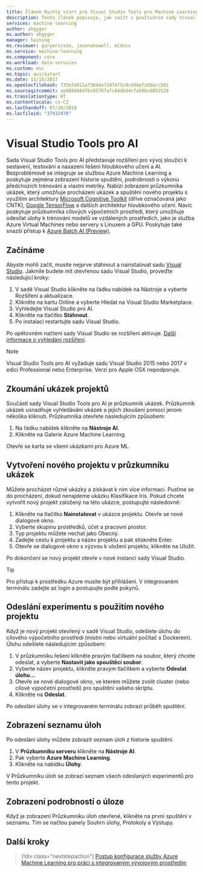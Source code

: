 ```yaml
---
title: Článek Rychlý start pro Visual Studio Tools pro Machine Learning v Azure | Dokumentace Microsoftu
description: Tento článek popisuje, jak začít s používáním sady Visual Studio Tools pro službu Machine Learning, od vytvoření experimentu a trénování modelu až po zprovoznění webové služby.
services: machine-learning
author: ahgyger
ms.author: ahgyger
manager: haining
ms.reviewer: garyericson, jasonwhowell, mldocs
ms.service: machine-learning
ms.component: core
ms.workload: data-services
ms.custom: mvc
ms.topic: quickstart
ms.date: 11/15/2017
ms.openlocfilehash: 735bfd911a738d4e71974f5cdcd94afa50acc502
ms.sourcegitcommit: aa988666476c05787afc84db94cfa50bc6852520
ms.translationtype: HT
ms.contentlocale: cs-CZ
ms.lasthandoff: 07/10/2018
ms.locfileid: "37932978"
---
```

# <a name="visual-studio-tools-for-ai"></a>Visual Studio Tools pro AI
Sada Visual Studio Tools pro AI představuje rozšíření pro vývoj sloužící k sestavení, testování a nasazení řešení hloubkového učení a AI. Bezproblémově se integruje se službou Azure Machine Learning a poskytuje zejména zobrazení historie spuštění, podrobnosti o výkonu předchozích trénování a vlastní metriky. Nabízí zobrazení průzkumníka ukázek, který umožňuje procházení ukázek a spuštění nového projektu s využitím architektury [Microsoft Cognitive Toolkit](http://www.microsoft.com/en-us/cognitive-toolkit) (dříve označovaná jako CNTK), [Google TensorFlow](https://www.tensorflow.org) a dalších architektur hloubkového učení. Navíc poskytuje průzkumníka cílových výpočetních prostředí, který umožňuje odesílat úlohy k trénování modelů ve vzdálených prostředích, jako je služba Azure Virtual Machines nebo servery s Linuxem a GPU. Poskytuje také snazší přístup k [Azure Batch AI (Preview)](https://docs.microsoft.com/azure/batch-ai/).
 
## <a name="getting-started"></a>Začínáme 
Abyste mohli začít, musíte nejprve stáhnout a nainstalovat sadu [Visual Studio](https://www.visualstudio.com/downloads/). Jakmile budete mít otevřenou sadu Visual Studio, proveďte následující kroky:
1. V sadě Visual Studio klikněte na řádku nabídek na Nástroje a vyberte Rozšíření a aktualizace.
2. Klikněte na kartu Online a vyberte Hledat na Visual Studio Marketplace.
3. Vyhledejte Visual Studio pro AI. 
3. Klikněte na tlačítko **Stáhnout**. 
4. Po instalaci restartujte sadu Visual Studio. 

Po opětovném načtení sady Visual Studio se rozšíření aktivuje. [Další informace o vyhledání rozšíření](hhttps://docs.microsoft.com/visualstudio/ide/finding-and-using-visual-studio-extensions).

> [!NOTE]
> Visual Studio Tools pro AI vyžaduje sadu Visual Studio 2015 nebo 2017 v edici Professional nebo Enterprise. Verzi pro Apple OSX nepodporuje. 


## <a name="exploring-project-samples"></a>Zkoumání ukázek projektů
Součástí sady Visual Studio Tools pro AI je průzkumník ukázek. Průzkumník ukázek usnadňuje vyhledávání ukázek a jejich zkoušení pomocí jenom několika kliknutí. Průzkumníka otevřete následujícím způsobem:   
1. Na řádku nabídek klikněte na **Nástroje AI**.
2. Klikněte na Galerie Azure Machine Learning.

Otevře se karta se všemi ukázkami pro Azure ML.

## <a name="creating-a-new-project-from-the-sample-explorer"></a>Vytvoření nového projektu v průzkumníku ukázek 
Můžete procházet různé ukázky a získávat k nim více informací. Pusťme se do procházení, dokud nenajdeme ukázku Klasifikace Iris. Pokud chcete vytvořit nový projekt založený na této ukázce, postupujte následovně:
1. Klikněte na tlačítko **Nainstalovat** v ukázce projektu. Otevře se nové dialogové okno. 
2. Vyberte skupinu prostředků, účet a pracovní prostor.
3. Typ projektu můžete nechat jako Obecný.
4. Zadejte cestu k projektu a název projektu a pak stiskněte Enter. 
5. Otevře se dialogové okno s výzvou k uložení projektu, klikněte na Uložit. 

Po dokončení se nový projekt otevře v nové instanci sady Visual Studio. 

> [!TIP]
> Pro přístup k prostředku Azure musíte být přihlášeni. V integrovaném terminálu zadejte az login a postupujte podle pokynů. 

## <a name="submitting-experiment-with-the-new-project"></a>Odeslání experimentu s použitím nového projektu
Když je nový projekt otevřený v sadě Visual Studio, odešlete úlohu do cílového výpočetního prostředí (místní nebo virtuální počítač s Dockerem).
Úlohu odešlete následujícím způsobem: 
1. V průzkumníku řešení klikněte pravým tlačítkem na soubor, který chcete odeslat, a vyberte **Nastavit jako spouštěcí soubor**.
2. Vyberte název projektu, klikněte pravým tlačítkem a vyberte **Odeslat úlohu...**
3. Otevře se nové dialogové okno, ve kterém můžete zvolit cluster (nebo cílové výpočetní prostředí) pro spuštění vašeho skriptu.
4. Klikněte na **Odeslat**.

Po odeslání úlohy se v integrovaném terminálu zobrazí průběh spuštění.

## <a name="view-list-of-jobs"></a>Zobrazení seznamu úloh
Po odeslání úlohy můžete zobrazit seznam úloh z historie spuštění.
1. V **Průzkumníku serveru** klikněte na **Nástroje AI**.
2. Pak vyberte **Azure Machine Learning**.
3. Klikněte na nabídku **Úlohy**.

V Průzkumníku úloh se zobrazí seznam všech odeslaných experimentů pro tento projekt. 

## <a name="view-job-details"></a>Zobrazení podrobností o úloze
Když je zobrazení Průzkumníku úloh otevřené, klikněte na první spuštění v seznamu.
Tím se načtou panely Souhrn úlohy, Protokoly a Výstupy.

## <a name="next-steps"></a>Další kroky
> [!div class="nextstepaction"]
> [Postup konfigurace služby Azure Machine Learning pro práci s integrovaným vývojovým prostředím](./how-to-configure-your-IDE.md)
